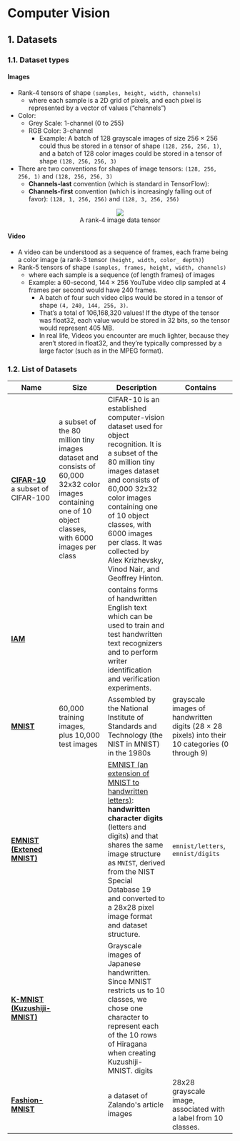 # Computer Vision

## 1. Datasets

### 1.1. Dataset types

#### Images

- Rank-4 tensors of shape `(samples, height, width, channels)`
  - where each sample is a 2D grid of pixels, and each pixel is represented by a vector of values (“channels”)
- Color:
  - Grey Scale: 1-channel (0 to 255)
  - RGB Color: 3-channel
    - Example: A batch of 128 grayscale images of size 256 × 256 could thus be stored in a tensor of shape `(128, 256, 256, 1)`, and a batch of 128 color images could be stored in a tensor of shape `(128, 256, 256, 3)`
- There are two conventions for shapes of image tensors: `(128, 256, 256, 1)` and `(128, 256, 256, 3)`
  - **Channels-last** convention (which is standard in TensorFlow):
  - **Channels-first** convention (which is increasingly falling out of favor): `(128, 1, 256, 256)` and `(128, 3, 256, 256)`

<p align="center"><img src="https://user-images.githubusercontent.com/64508435/222752853-7b4f9bce-174c-4f54-8c65-4016062f46b0.png"><br>A rank-4 image data tensor</p>

#### Video

- A video can be understood as a sequence of frames, each frame being a color image (a rank-3 tensor `(height, width, color_ depth)`)
- Rank-5 tensors of shape `(samples, frames, height, width, channels)`
  - where each sample is a sequence (of length frames) of images
  - Example: a 60-second, 144 × 256 YouTube video clip sampled at 4 frames per second would have 240 frames.
    - A batch of four such video clips would be stored in a tensor of shape `(4, 240, 144, 256, 3)`.
    - That’s a total of 106,168,320 values! If the dtype of the tensor was float32, each value would be stored in 32 bits, so the tensor would represent 405 MB.
    - In real life, Videos you encounter are much lighter, because they aren’t stored in float32, and they’re typically compressed by a large factor (such as in the MPEG format).

### 1.2. List of Datasets

| Name | Size | Description | Contains |
| ---- | ---- | ----------- | -------- |
| **[CIFAR-10](https://www.kaggle.com/c/cifar-10)** a subset of CIFAR-100             | a subset of the 80 million tiny images dataset and consists of 60,000 32x32 color images containing one of 10 object classes, with 6000 images per class | CIFAR-10 is an established computer-vision dataset used for object recognition. It is a subset of the 80 million tiny images dataset and consists of 60,000 32x32 color images containing one of 10 object classes, with 6000 images per class. It was collected by Alex Krizhevsky, Vinod Nair, and Geoffrey Hinton. | |
| **[IAM](https://fki.tic.heia-fr.ch/databases/iam-handwriting-database)**            |                                                                                                                                                          | contains forms of handwritten English text which can be used to train and test handwritten text recognizers and to perform writer identification and verification experiments.                                                                                                                                        |
| **[MNIST](https://keras.io/examples/vision/mnist_convnet/)**                        | 60,000 training images, plus 10,000 test images                                                                                                          | Assembled by the National Institute of Standards and Technology (the NIST in MNIST) in the 1980s                                                                                                                                                                                                                      | grayscale images of handwritten digits (28 × 28 pixels) into their 10 categories (0 through 9) |
| **[EMNIST (Extened MNIST)](https://keras.io/examples/vision/mnist_convnet/)**       |                                                                                                                                                          | [EMNIST (an extension of MNIST to handwritten letters)](https://arxiv.org/abs/1702.05373v1): **handwritten character digits** (letters and digits) and that shares the same image structure as `MNIST`, derived from the NIST Special Database 19 and converted to a 28x28 pixel image format and dataset structure.  | `emnist/letters`, `emnist/digits`                                                              |
| **[K-MNIST (Kuzushiji-MNIST)](https://www.tensorflow.org/datasets/catalog/kmnist)** |                                                                                                                                                          | Grayscale images of Japanese handwritten. Since MNIST restricts us to 10 classes, we chose one character to represent each of the 10 rows of Hiragana when creating Kuzushiji-MNIST. digits                                                                                                                           |                                                                                                |     |
| **[Fashion-MNIST](https://www.tensorflow.org/datasets/catalog/fashion_mnist)**      |                                                                                                                                                          | a dataset of Zalando's article images                                                                                                                                                                                                                                                                                 | 28x28 grayscale image, associated with a label from 10 classes.                                |
